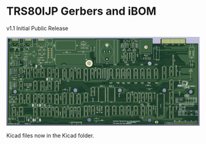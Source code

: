 # TRS80IJP Gerbers and iBOM

v1.1 Initial Public Release

![3D Render of v1.1 Board](https://github.com/Board-Folk/TRS80IJP/blob/main/v1.1/3drender_v1.1.png)

Kicad files now in the Kicad folder.

